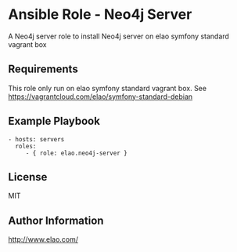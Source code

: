 Ansible Role -  Neo4j Server
============================

A Neo4j server role to install Neo4j server on elao symfony standard vagrant box


Requirements
------------

This role only run on elao symfony standard vagrant box. See https://vagrantcloud.com/elao/symfony-standard-debian


Example Playbook
----------------

    - hosts: servers
      roles:
         - { role: elao.neo4j-server }


License
-------

MIT


Author Information
------------------

http://www.elao.com/
